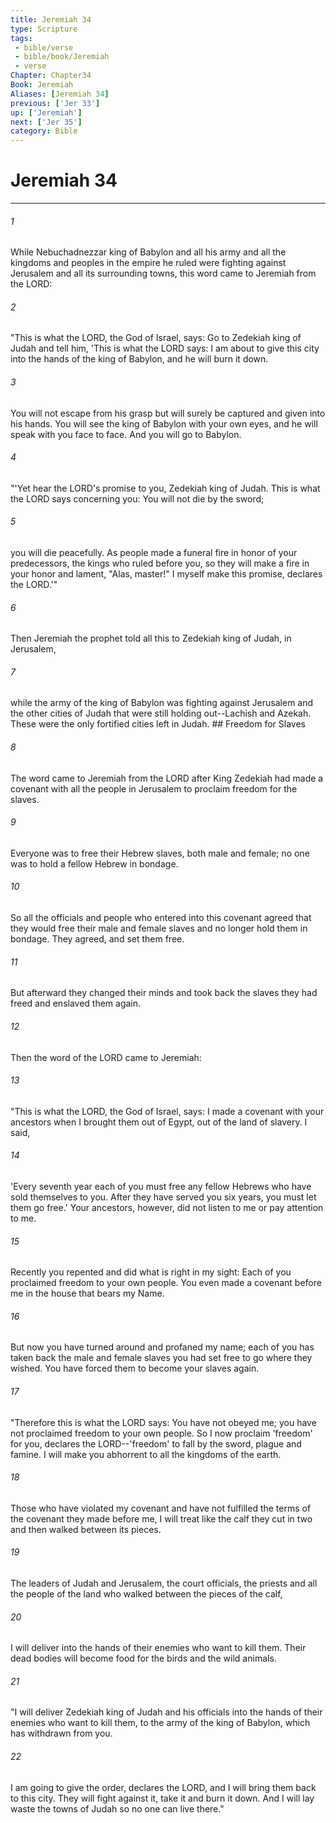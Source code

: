 ```yaml
---
title: Jeremiah 34
type: Scripture
tags:
 - bible/verse
 - bible/book/Jeremiah
 - verse
Chapter: Chapter34
Book: Jeremiah
Aliases: [Jeremiah 34]
previous: ['Jer 33']
up: ['Jeremiah']
next: ['Jer 35']
category: Bible
---
```

# Jeremiah 34

***


###### 1 
While Nebuchadnezzar king of Babylon and all his army and all the kingdoms and peoples in the empire he ruled were fighting against Jerusalem and all its surrounding towns, this word came to Jeremiah from the LORD: 

###### 2 
"This is what the LORD, the God of Israel, says: Go to Zedekiah king of Judah and tell him, 'This is what the LORD says: I am about to give this city into the hands of the king of Babylon, and he will burn it down. 

###### 3 
You will not escape from his grasp but will surely be captured and given into his hands. You will see the king of Babylon with your own eyes, and he will speak with you face to face. And you will go to Babylon. 

###### 4 
"'Yet hear the LORD's promise to you, Zedekiah king of Judah. This is what the LORD says concerning you: You will not die by the sword; 

###### 5 
you will die peacefully. As people made a funeral fire in honor of your predecessors, the kings who ruled before you, so they will make a fire in your honor and lament, "Alas, master!" I myself make this promise, declares the LORD.'" 

###### 6 
Then Jeremiah the prophet told all this to Zedekiah king of Judah, in Jerusalem, 

###### 7 
while the army of the king of Babylon was fighting against Jerusalem and the other cities of Judah that were still holding out--Lachish and Azekah. These were the only fortified cities left in Judah. ## Freedom for Slaves 

###### 8 
The word came to Jeremiah from the LORD after King Zedekiah had made a covenant with all the people in Jerusalem to proclaim freedom for the slaves. 

###### 9 
Everyone was to free their Hebrew slaves, both male and female; no one was to hold a fellow Hebrew in bondage. 

###### 10 
So all the officials and people who entered into this covenant agreed that they would free their male and female slaves and no longer hold them in bondage. They agreed, and set them free. 

###### 11 
But afterward they changed their minds and took back the slaves they had freed and enslaved them again. 

###### 12 
Then the word of the LORD came to Jeremiah: 

###### 13 
"This is what the LORD, the God of Israel, says: I made a covenant with your ancestors when I brought them out of Egypt, out of the land of slavery. I said, 

###### 14 
'Every seventh year each of you must free any fellow Hebrews who have sold themselves to you. After they have served you six years, you must let them go free.' Your ancestors, however, did not listen to me or pay attention to me. 

###### 15 
Recently you repented and did what is right in my sight: Each of you proclaimed freedom to your own people. You even made a covenant before me in the house that bears my Name. 

###### 16 
But now you have turned around and profaned my name; each of you has taken back the male and female slaves you had set free to go where they wished. You have forced them to become your slaves again. 

###### 17 
"Therefore this is what the LORD says: You have not obeyed me; you have not proclaimed freedom to your own people. So I now proclaim 'freedom' for you, declares the LORD--'freedom' to fall by the sword, plague and famine. I will make you abhorrent to all the kingdoms of the earth. 

###### 18 
Those who have violated my covenant and have not fulfilled the terms of the covenant they made before me, I will treat like the calf they cut in two and then walked between its pieces. 

###### 19 
The leaders of Judah and Jerusalem, the court officials, the priests and all the people of the land who walked between the pieces of the calf, 

###### 20 
I will deliver into the hands of their enemies who want to kill them. Their dead bodies will become food for the birds and the wild animals. 

###### 21 
"I will deliver Zedekiah king of Judah and his officials into the hands of their enemies who want to kill them, to the army of the king of Babylon, which has withdrawn from you. 

###### 22 
I am going to give the order, declares the LORD, and I will bring them back to this city. They will fight against it, take it and burn it down. And I will lay waste the towns of Judah so no one can live there." 
